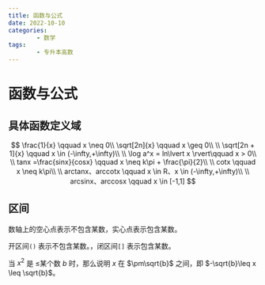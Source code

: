 ```yaml
---
title: 函数与公式
date: 2022-10-10
categories:
        - 数学
tags:
        - 专升本高数
---
```


# 函数与公式

##  具体函数定义域


$$
\frac{1}{x} \qquad x \neq 0\\
\sqrt[2n]{x}  \qquad x \geq 0\\
\\
\sqrt[2n + 1]{x} \qquad x \in (-\infty,+\infty)\\
\\
\log a^x  = ln\lvert x \rvert\qquad x > 0\\
\\
tanx =\frac{sinx}{cosx} \qquad x \neq k\pi + \frac{\pi}{2}\\
\\
cotx \qquad x \neq k\pi\\
\\
arctanx、arccotx \qquad x \in R、x \in (-\infty,+\infty)\\
\\
arcsinx、arccosx \qquad x \in [-1,1]
$$

## 区间

数轴上的空心点表示不包含某数，实心点表示包含某数。

开区间`()` 表示不包含某数。，闭区间`[]` 表示包含某数。

当 $x^2$ 是 $\leq$某个数 $b$ 时，那么说明 $x$ 在 $\pm\sqrt{b}$ 之间，即 $-\sqrt{b}\leq x \leq \sqrt{b}$。